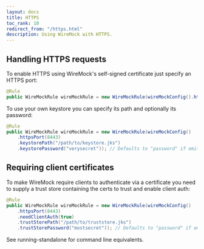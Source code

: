 ```yaml
---
layout: docs
title: HTTPS
toc_rank: 10
redirect_from: "/https.html"
description: Using WireMock with HTTPS.
---
```


## Handling HTTPS requests

To enable HTTPS using WireMock's self-signed certificate just specify an
HTTPS port:

```java
@Rule
public WireMockRule wireMockRule = new WireMockRule(wireMockConfig().httpsPort(8443));
```

To use your own keystore you can specify its path and optionally its
password:

```java
@Rule
public WireMockRule wireMockRule = new WireMockRule(wireMockConfig()
    .httpsPort(8443)
    .keystorePath("/path/to/keystore.jks")
    .keystorePassword("verysecret")); // Defaults to "password" if omitted
```

## Requiring client certificates


To make WireMock require clients to authenticate via a certificate you
need to supply a trust store containing the certs to trust and enable
client auth:

```java
@Rule
public WireMockRule wireMockRule = new WireMockRule(wireMockConfig()
    .httpsPort(8443)
    .needClientAuth(true)
    .trustStorePath("/path/to/truststore.jks")
    .trustStorePassword("mostsecret")); // Defaults to "password" if omitted
```

See running-standalone for command line equivalents.
